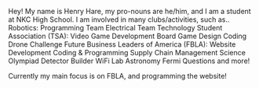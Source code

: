 Hey! My name is Henry Hare, my pro-nouns are he/him, and I am a student at NKC High School. I am involved in many clubs/activities, such as..
  Robotics:
    Programming Team 
    Electrical Team 
  Technology Student Association (TSA):
    Video Game Development
    Board Game Design
    Coding
    Drone Challenge 
  Future Business Leaders of America (FBLA):
    Website Development
    Coding & Programming 
    Supply Chain Management
  Science Olympiad 
    Detector Builder
    WiFi Lab
    Astronomy
    Fermi Questions
and more!
  
Currently my main focus is on FBLA, and programming the website!
    
